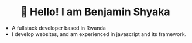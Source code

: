 



<h1 align="center">
  👋 Hello! I am Benjamin Shyaka
</h1>

 - A fullstack developer based in Rwanda
 - I develop websites, and am experienced in javascript and its framework.






